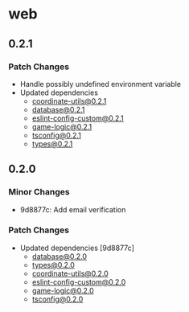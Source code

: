 # web

## 0.2.1

### Patch Changes

- Handle possibly undefined environment variable
- Updated dependencies
  - coordinate-utils@0.2.1
  - database@0.2.1
  - eslint-config-custom@0.2.1
  - game-logic@0.2.1
  - tsconfig@0.2.1
  - types@0.2.1

## 0.2.0

### Minor Changes

- 9d8877c: Add email verification

### Patch Changes

- Updated dependencies [9d8877c]
  - database@0.2.0
  - types@0.2.0
  - coordinate-utils@0.2.0
  - eslint-config-custom@0.2.0
  - game-logic@0.2.0
  - tsconfig@0.2.0
